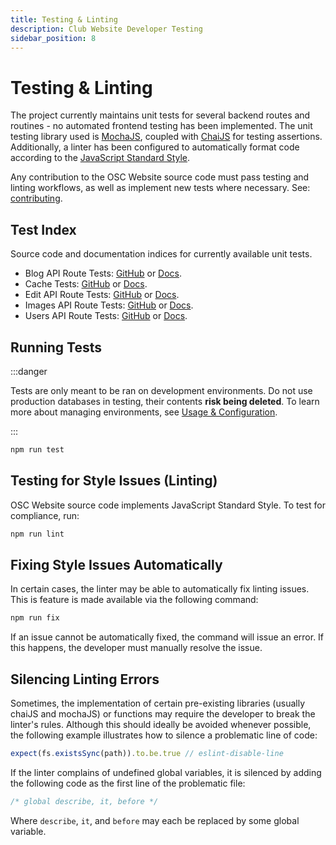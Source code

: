 ```yaml
---
title: Testing & Linting
description: Club Website Developer Testing
sidebar_position: 8
---
```


# Testing & Linting

The project currently maintains unit tests for several backend routes and routines - no automated frontend testing has been implemented. The unit testing library used is [MochaJS](https://mochajs.org/), coupled with [ChaiJS](https://www.chaijs.com/) for testing assertions. Additionally, a linter has been configured to automatically format code according to the [JavaScript Standard Style](https://standardjs.com/).

Any contribution to the OSC Website source code must pass testing and linting workflows, as well as implement new tests where necessary. See: [contributing](https://github.com/ufosc/Club_Website_2/blob/main/CONTRIBUTING.md).

## Test Index

Source code and documentation indices for currently available unit tests.

 * Blog API Route Tests: [GitHub](https://github.com/ufosc/Club_Website_2/blob/main/test/blog.spec.js) or [Docs](/docs/website/Developers/API/blog).
 * Cache Tests: [GitHub](https://github.com/ufosc/Club_Website_2/blob/main/test/cache.spec.js) or [Docs](/docs/website/Developers/caching).
 * Edit API Route Tests: [GitHub](https://github.com/ufosc/Club_Website_2/blob/main/test/edit.spec.js) or [Docs](/docs/website/Developers/API/edit).
 * Images API Route Tests: [GitHub](https://github.com/ufosc/Club_Website_2/blob/main/test/images.spec.js) or [Docs](/docs/website/Developers/API/images).
 * Users API Route Tests: [GitHub](https://github.com/ufosc/Club_Website_2/blob/main/test/users.spec.js) or [Docs](/docs/website/Developers/API/users).

## Running Tests
:::danger

Tests are only meant to be ran on development environments. Do not use production databases in testing, their contents <b>risk being deleted</b>. To learn more about managing environments, see [Usage & Configuration](/docs/website/Developers/configuration).

:::

```bash
npm run test
```

## Testing for Style Issues (Linting)

OSC Website source code implements JavaScript Standard Style. To test for compliance, run:

```bash
npm run lint
```

## Fixing Style Issues Automatically

In certain cases, the linter may be able to automatically fix linting issues. This is feature is made available via the following command:
```bash
npm run fix
```

If an issue cannot be automatically fixed, the command will issue an error. If this happens, the developer must manually resolve the issue.

## Silencing Linting Errors

Sometimes, the implementation of certain pre-existing libraries (usually chaiJS and mochaJS) or functions may require the developer to break the linter's rules. Although this should ideally be avoided whenever possible, the following example illustrates how to silence a problematic line of code:
```js
expect(fs.existsSync(path)).to.be.true // eslint-disable-line
```

If the linter complains of undefined global variables, it is silenced by adding the following code as the first line of the problematic file:
```js title="First Line of Code"
/* global describe, it, before */
```

Where `describe`, `it`, and `before` may each be replaced by some global variable.
